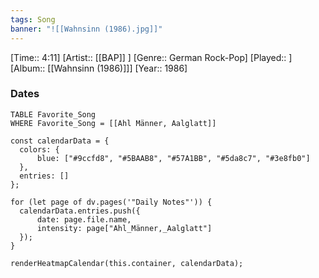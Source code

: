 ```yaml
---
tags: Song  
banner: "![[Wahnsinn (1986).jpg]]"
---
```

[Time:: 4:11]
[Artist:: [[BAP]] ]
[Genre:: German Rock-Pop]
[Played:: ]
[Album:: [[Wahnsinn (1986)]]]
[Year:: 1986]
### Dates
````dataview
TABLE Favorite_Song
WHERE Favorite_Song = [[Ahl Männer, Aalglatt]]
````
  ```dataviewjs
const calendarData = { 
	colors: { 
		blue: ["#9ccfd8", "#5BAAB8", "#57A1BB", "#5da8c7", "#3e8fb0"] 
	}, 
	entries: [] 
}; 

for (let page of dv.pages('"Daily Notes"')) { 
	calendarData.entries.push({ 
		date: page.file.name, 
		intensity: page["Ahl_Männer,_Aalglatt"]
	}); 
} 

renderHeatmapCalendar(this.container, calendarData);
```
